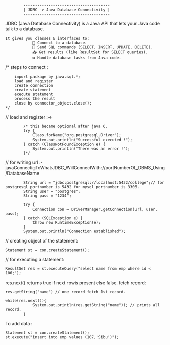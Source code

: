             --------------------------------------
            | JDBC -> Java Database Connectivity |
            --------------------------------------
JDBC (Java Database Connectivity) is a Java API that lets your Java code talk to a database.
```
It gives you classes & interfaces to:
            📡 Connect to a database.
            📄 Send SQL commands (SELECT, INSERT, UPDATE, DELETE).
            📥 Get results (like ResultSet for SELECT queries).
            ⚙️ Handle database tasks from Java code.
```

/*
    steps to connect :
```
    import package by java.sql.*;
    load and register
    create connection
    create statement
    execute statement
    process the result
    close by connector_object.close();
*/
```
//  load and register :->
```
        /* this became optional after java 6.
        try {
            Class.forName("org.postgresql.Driver");
            System.out.println("Successful executed !");
        } catch (ClassNotFoundException e) {
            System.out.println("There was an error !");
        }*/
```
//      for writing url :- javaConnectigToWhat:JDBC_WillConnectWith://portNumberOf_DBMS_Using/DatabaseName
```        
        String url = "jdbc:postgresql://localhost:5432/college";// for postgresql portnumber is 5432 for mysql portnumber is 3306.
        String user = "postgres";
        String pass = "1234";

        try {
            Connection con = DriverManager.getConnection(url, user, pass);
        } catch (SQLException e) {
            throw new RuntimeException(e);
        }
        System.out.println("Connection established");
```
// creating object of the statement:
```
Statement st = con.createStatement();
```
// for executing a statement:
```
ResultSet res = st.executeQuery("select name from emp where id < 106;");
```
res.next() returns true if next rowis present else false.
fetch record:
```
res.getString("name") // one record fetch 1st record.

while(res.next()){
            System.out.println(res.getString("name")); // prints all record.
        }
```

To add data :
```
Statement st = con.createStatement();
st.execute("insert into emp values (107,'Sibu')");
```



